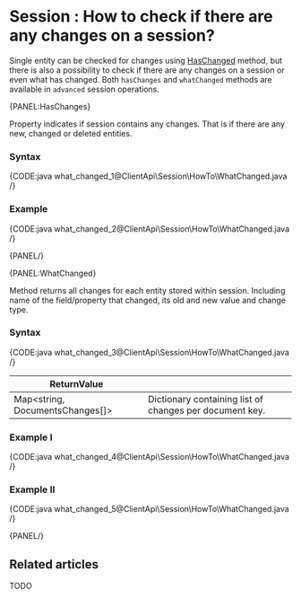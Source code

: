 # Session : How to check if there are any changes on a session?

Single entity can be checked for changes using [HasChanged](../../../client-api/session/how-to/check-if-entity-has-changed) method, but there is also a possibility to check if there are any changes on a session or even what has changed. Both `hasChanges` and `whatChanged` methods are available in `advanced` session operations.

{PANEL:HasChanges}

Property indicates if session contains any changes. That is if there are any new, changed or deleted entities.

### Syntax

{CODE:java what_changed_1@ClientApi\Session\HowTo\WhatChanged.java /}

### Example

{CODE:java what_changed_2@ClientApi\Session\HowTo\WhatChanged.java /}

{PANEL/}

{PANEL:WhatChanged}

Method returns all changes for each entity stored within session. Including name of the field/property that changed, its old and new value and change type. 

### Syntax

{CODE:java what_changed_3@ClientApi\Session\HowTo\WhatChanged.java /}

| ReturnValue | |
| ------------- | ----- |
| Map<string, DocumentsChanges[]> | Dictionary containing list of changes per document key. |

### Example I

{CODE:java what_changed_4@ClientApi\Session\HowTo\WhatChanged.java /}

### Example II

{CODE:java what_changed_5@ClientApi\Session\HowTo\WhatChanged.java /}

{PANEL/}

## Related articles

TODO